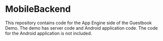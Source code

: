 MobileBackend
=============

This repository contains code for the App Engine side of the Guestbook Demo. The demo has server code and Android application code. The code for the Android application is not included.

